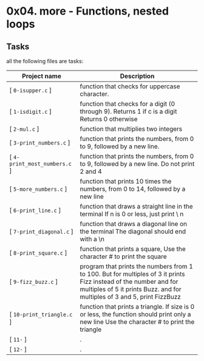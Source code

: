 
# 0x04. more - Functions, nested loops #

## Tasks
all the following files are tasks:

|Project name |Description |
| ----------- | ---------- |
| [ `0-isupper.c` ] |  function that checks for uppercase character. |
| [ `1-isdigit.c` ] | function that checks for a digit (0 through 9). Returns 1 if c is a digit Returns 0 otherwise |
| [ `2-mul.c` ] | function that multiplies two integers |
| [ `3-print_numbers.c` ] | function that prints the numbers, from 0 to 9, followed by a new line. |
| [ `4-print_most_numbers.c` ] | function that prints the numbers, from 0 to 9, followed by a new line. Do not print 2 and 4 |
| [ `5-more_numbers.c` ] | function that prints 10 times the numbers, from 0 to 14, followed by a new line |
| [ `6-print_line.c` ] | function that draws a straight line in the terminal If n is 0 or less, just print \ n |
| [ `7-print_diagonal.c` ] | function that draws a diagonal line on the terminal The diagonal should end with a \n |
| [ `8-print_square.c` ] | function that prints a square, Use the character # to print the square |
| [ `9-fizz_buzz.c` ] | program that prints the numbers from 1 to 100. But for multiples of 3 it prints Fizz instead of the number and for multiples of 5 it prints Buzz. and for multiples of 3 and 5, print FizzBuzz |
| [ `10-print_triangle.c` ] | function that prints a triangle. If size is 0 or less, the function should print only a new line Use the character # to print the triangle|
| [ `11-` ] | .|
| [ `12-` ] | . |